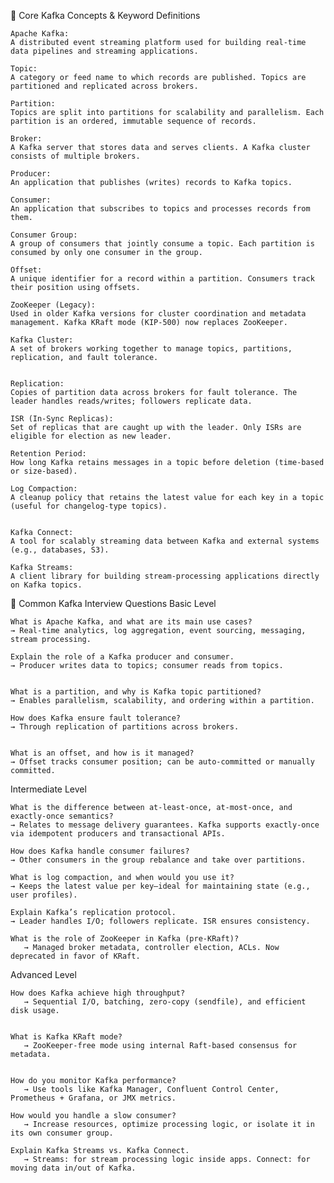 🔑 Core Kafka Concepts & Keyword Definitions 

    Apache Kafka:
    A distributed event streaming platform used for building real-time data pipelines and streaming applications. 

    Topic:
    A category or feed name to which records are published. Topics are partitioned and replicated across brokers. 

    Partition:
    Topics are split into partitions for scalability and parallelism. Each partition is an ordered, immutable sequence of records. 

    Broker:
    A Kafka server that stores data and serves clients. A Kafka cluster consists of multiple brokers. 

    Producer:
    An application that publishes (writes) records to Kafka topics. 

    Consumer:
    An application that subscribes to topics and processes records from them. 

    Consumer Group:
    A group of consumers that jointly consume a topic. Each partition is consumed by only one consumer in the group. 

    Offset:
    A unique identifier for a record within a partition. Consumers track their position using offsets. 

    ZooKeeper (Legacy):
    Used in older Kafka versions for cluster coordination and metadata management. Kafka KRaft mode (KIP-500) now replaces ZooKeeper. 

    Kafka Cluster:
    A set of brokers working together to manage topics, partitions, replication, and fault tolerance. 
     

    Replication:
    Copies of partition data across brokers for fault tolerance. The leader handles reads/writes; followers replicate data. 

    ISR (In-Sync Replicas):
    Set of replicas that are caught up with the leader. Only ISRs are eligible for election as new leader. 

    Retention Period:
    How long Kafka retains messages in a topic before deletion (time-based or size-based). 

    Log Compaction:
    A cleanup policy that retains the latest value for each key in a topic (useful for changelog-type topics). 
     

    Kafka Connect:
    A tool for scalably streaming data between Kafka and external systems (e.g., databases, S3). 

    Kafka Streams:
    A client library for building stream-processing applications directly on Kafka topics. 
     

 
💬 Common Kafka Interview Questions 
Basic Level 

    What is Apache Kafka, and what are its main use cases?
    → Real-time analytics, log aggregation, event sourcing, messaging, stream processing. 

    Explain the role of a Kafka producer and consumer.
    → Producer writes data to topics; consumer reads from topics. 
     

    What is a partition, and why is Kafka topic partitioned?
    → Enables parallelism, scalability, and ordering within a partition. 

    How does Kafka ensure fault tolerance?
    → Through replication of partitions across brokers. 
     

    What is an offset, and how is it managed?
    → Offset tracks consumer position; can be auto-committed or manually committed.
     

Intermediate Level 

    What is the difference between at-least-once, at-most-once, and exactly-once semantics?
    → Relates to message delivery guarantees. Kafka supports exactly-once via idempotent producers and transactional APIs. 

    How does Kafka handle consumer failures?
    → Other consumers in the group rebalance and take over partitions. 

    What is log compaction, and when would you use it?
    → Keeps the latest value per key—ideal for maintaining state (e.g., user profiles). 

    Explain Kafka’s replication protocol.
    → Leader handles I/O; followers replicate. ISR ensures consistency. 

    What is the role of ZooKeeper in Kafka (pre-KRaft)?
       → Managed broker metadata, controller election, ACLs. Now deprecated in favor of KRaft. 
     

Advanced Level 

    How does Kafka achieve high throughput?
       → Sequential I/O, batching, zero-copy (sendfile), and efficient disk usage.
     

    What is Kafka KRaft mode?
       → ZooKeeper-free mode using internal Raft-based consensus for metadata.
     

    How do you monitor Kafka performance?
       → Use tools like Kafka Manager, Confluent Control Center, Prometheus + Grafana, or JMX metrics. 

    How would you handle a slow consumer?
       → Increase resources, optimize processing logic, or isolate it in its own consumer group. 

    Explain Kafka Streams vs. Kafka Connect.
       → Streams: for stream processing logic inside apps. Connect: for moving data in/out of Kafka. 
     
